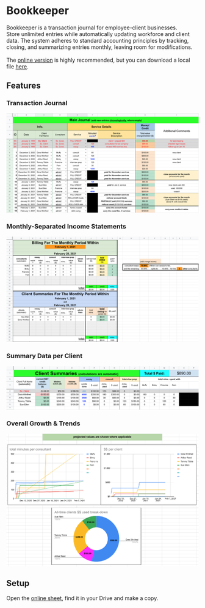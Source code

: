 # Bookkeeper
Bookkeeper is a transaction journal for employee-client businesses. 
<br>Store unlimited entries while automatically updating workforce and client data. The system adheres to standard accounting principles by tracking, closing, and summarizing entries monthly, leaving room for modifications. <br>
<br>
The [online version](https://docs.google.com/spreadsheets/d/1qhAUi4EdRdpdfOoJvO20VIdC-DMeTKVQ11Vzio7wQ7A/edit#gid=1469364207) is highly recommended, but you can download a local file [here](https://docs.google.com/spreadsheets/d/e/2PACX-1vRZgM3BlebedB4DLVBP3jAk88BbdJs4YWiBDREDbY7ZTZHkpqHD14TOWPjDzaHh6ZEiYsAUe8Z6fFBV/pub?output=xlsx).

## Features
### Transaction Journal
<img src="./src/journal.png" alt="Image of main journal sheet.">
<br>

### Monthly-Separated Income Statements
<img src="./src/month.png" alt="Image of monthly summary sheet.">
<br>

### Summary Data per Client
<img src="./src/clients.png" alt="Image of clients sheet.">
<br>

### Overall Growth & Trends
<img src="./src/data.png" alt="Image of charts sheet.">
<br>


## Setup

Open the [online sheet](https://docs.google.com/spreadsheets/d/1qhAUi4EdRdpdfOoJvO20VIdC-DMeTKVQ11Vzio7wQ7A/edit#gid=1469364207), find it in your Drive and make a copy.


